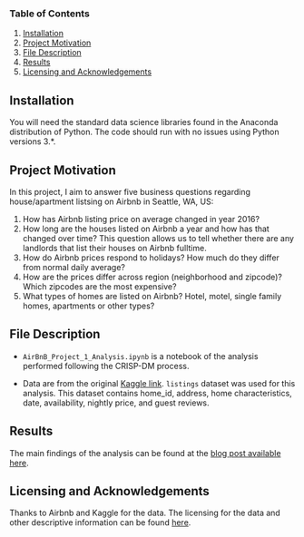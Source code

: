### Table of Contents

  1. [Installation](#installation)
  2. [Project Motivation](#motivation)
  3. [File Description](#files)
  4. [Results](#results)
  5. [Licensing and Acknowledgements](#licensing)
  
## Installation <a name = "installation"></a>

You will need the standard data science libraries found in the Anaconda distribution of Python. The code should run with no issues using Python versions 3.*.

## Project Motivation <a name = "motivation"></a>
In this project, I aim to answer five business questions regarding house/apartment listsing on Airbnb in Seattle, WA, US: 
1. How has Airbnb listing price on average changed in year 2016? 
2. How long are the houses listed on Airbnb a year and how has that changed over time? This question allows us to tell whether there are any landlords that list their houses on Airbnb fulltime. 
3. How do Airbnb prices respond to holidays? How much do they differ from normal daily average? 
4. How are the prices differ across region (neighborhood and zipcode)? Which zipcodes are the most expensive?
5. What types of homes are listed on Airbnb? Hotel, motel, single family homes, apartments or other types? 

## File Description <a name = "files"></a>

* `AirBnB_Project_1_Analysis.ipynb` is a notebook of the analysis performed following the CRISP-DM process.

* Data are from the original [Kaggle link](https://www.kaggle.com/airbnb/seattle). `listings` dataset was used for this analysis. This dataset contains home_id, address, home characteristics, date, availability, nightly price, and guest reviews.

## Results <a name = "results"></a>

The main findings of the analysis can be found at the [blog post available here](). 

## Licensing and Acknowledgements <a name = "licensing"></a>
  
Thanks to Airbnb and Kaggle for the data. The licensing for the data and other descriptive information can be found [here](https://www.kaggle.com/airbnb/seattle).
